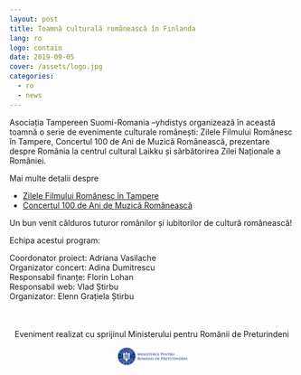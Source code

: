 ```yaml
---
layout: post
title: Toamnă culturală românească în Finlanda
lang: ro
logo: contain
date: 2019-09-05
cover: /assets/logo.jpg
categories:
  - ro
  - news
---
```


Asociația Tampereen Suomi-Romania –yhdistys organizează în această toamnă o serie
de evenimente culturale românești: Zilele Filmului Românesc în Tampere, Concertul 100
de Ani de Muzică Românească, prezentare despre România la centrul cultural Laikku și
sărbătorirea Zilei Naționale a României.

Mai multe detalii despre

- [Zilele Filmului Românesc în Tampere](/ro/news/2019/09/07/zilele-filmului-romanesc.html)
- [Concertul 100 de Ani de Muzică Românească](/ro/news/2019/09/22/100-de-ani-de-muzica-romaneasca.html)

Un bun venit călduros tuturor românilor și iubitorilor de cultură românească!

Echipa acestui program:

Coordonator proiect: Adriana Vasilache  
Organizator concert: Adina Dumitrescu  
Responsabil finanțe: Florin Lohan  
Responsabil web: Vlad Știrbu  
Organizator: Elenn Grațiela Știrbu

<div style="text-align: center; margin-top: 50px;">
    <p>Eveniment realizat cu sprijinul Ministerului pentru Românii de Preturindeni</p>
    <img src="/assets/minister.jpg" style="width: 25%" />
</div>
